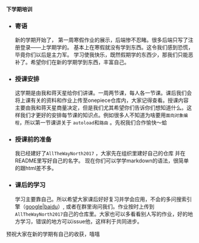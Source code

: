 #### 下学期培训

- ### 寄语

  新的学期开始了， 第一周寒假作业的展示，后端惨不忍睹。很多后端只写了注册登录——上学期学的。 基本上在寒假就没有学到东西。这令我们感到恐慌，毕竟你们以后是主力军。 学习使我快乐，既然假期学的东西少，那我们只能恶补了。希望你们在新的学期学到东西，丰富自己。

- ### 授课安排

  这学期是由我和蒋天星给你们讲课。一周两节课，每人各一节课。课后我们会将上课有关的资料和作业上传至onepiece仓库内，大家记得查看。授课内容主要由我和蒋天星商量决定，但是我们尤其希望你们告诉你们想知道什么。这样我们才更好的安排每节课的知识点。例如很多人不知道为啥要用``面向对象编程``，所以第一节课讲关于 ``autoload``和``路由`` 。先祝我们合作愉快～蛤 

- ### 授课前的准备

  我已经建好了``AllTheWayNorth2017`` ，大家先在组织里建好自己的仓库 并在README里写好自己的名字。 现在你们可以学学markdown的语法，很简单的跟html差不多。

- ### 课后的学习

  学习主要靠自己。所以希望大家课后好好复习并学会应用，不会的多问搜索引擎（[google](www.google.com.hk)|[baidu](www.baidu.com)）, 或者在群里询问我们。作业按时上传到 ``AllTheWayNorth2017``自己的仓库里。大家也可以多看看别人写的作业，好的地方学习，错误的地方可以issue他，这样利于共同进步。

预祝大家在新的学期有自己的收获，嘻嘻